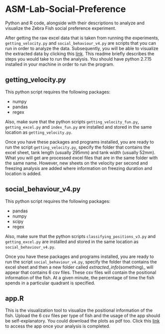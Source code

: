 # ASM-Lab-Social-Preference
Python and R code, alongside with their descriptions to analyze and visualize the Zebra Fish social preference experiment.

After getting the raw excel data that is taken from running the experiments, `getting_velocity.py` and `social_behaviour_v4.py` are scripts that you can run in order to analyze the data. Subsequently, you will be able to visualize the extracted data by clicking this [link](https://hanstobylimanto.shinyapps.io/ASM_SB_Viz/). This readme briefly describes the steps you would take to run the analysis. You should have python 2.7.15 installed in your machine in order to run the program.

## getting_velocity.py

This python script requires the following packages:
  - numpy
  - pandas
  - regex
 
Also, make sure that the python scripts `getting_velocity_fun.py`, `getting_excel.py` and `index_fun.py` are installed and stored in the same location as `getting_velocity.py`.

Once you have these packages and programs installed, you are ready to run the script `getting_velocity.py`, specify the folder that contains the excel sheet, tank length (usually 295mm) and tank width (usually 52mm). What you will get are processed excel files that are in the same folder with the same name. However, new sheets on the velocity per second and freezing analysis are added where information on freezing duration and location is added. 
  
## social_behaviour_v4.py

This python script requires the following packages:
  - pandas
  - numpy
  - scipy
  - regex

Also, make sure that the python scripts `classifying_positions_v3.py` and `getting_excel.py` are installed and stored in the same location as `social_behaviour_v4.py`.

Once you have these packages and programs installed, you are ready to run the script `social_behaviour_v4.py`, specify the folder that contains the excel sheet and then a new folder called _extracted_info_(something)_ will appear that contains 6 csv files. These csv files will contain the positional information of the fish. At a given minute, the percentage of time the fish spends in a particular quadrant is specified.

## app.R

This is the visualization tool to visualize the positional information of the fish. Upload the 6 csv files per type of fish and the usage of the app should be self-explanatory. You could download the plots as pdf too. Click this [link](https://hanstobylimanto.shinyapps.io/ASM_SB_Viz/) to access the app once your analysis is completed.
